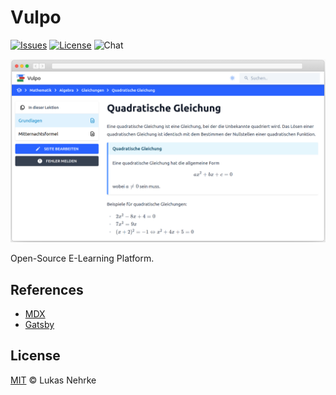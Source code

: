 # Vulpo

[![Issues](https://img.shields.io/github/issues/lukasnehrke/vulpo?style=flat-square)](https://github.com/lukasnehrke/vulpo/issues)
[![License](https://img.shields.io/github/license/lukasnehrke/vulpo?style=flat-square)](https://github.com/lukasnehrke/vulpo/blob/articles/LICENSE)
![Chat](https://img.shields.io/badge/chat-on%20discord-%235865F2?style=flat-square)

![Screenshot](./.github/screenshot.png)

Open-Source E-Learning Platform.

## References

- [MDX](https://mdxjs.com/)
- [Gatsby](https://www.gatsbyjs.com/)

## License

[MIT](https://github.com/lukasnehrke/vulpo/blob/main/LICENSE) © Lukas Nehrke
